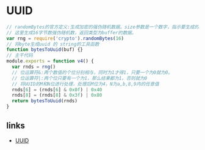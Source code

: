 # UUID

```js
// randomBytes的官方定义:生成加密的强伪随机数据。size参数是一个数字，指示要生成的字节数。
// 这里生成16字节数强伪随机数，返回类型为buffer的数据。
var rng = require('crypto').randomBytes(16)
// 将byte生成uuid 的 string的工具函数
function bytesToUuid(buf) {}
// 主干代码
module.exports = function v4() {
  var rnds = rng()
  // 位运算符&:两个数值的个位分别相与，同时为1才得1，只要一个为0就为0。
  // 位运算符|:两个位只要有一个为1，那么结果都为1。否则就为0
  // 将UUID的M和N位进行处理，处理后M位为4，N为a,b,8,9内的任意值
  rnds[6] = (rnds[6] & 0x0f) | 0x40
  rnds[8] = (rnds[8] & 0x3f) | 0x80
  return bytesToUuid(rnds)
}
```

## links

- [UUID](https://juejin.im/post/5d5641d6f265da03c5030b46#heading-5)
